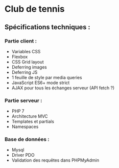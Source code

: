 # Club de tennis

## Spécifications techniques :

### Partie client :
* Variables CSS
* Flexbox
* CSS Grid layout
* Deferring images 
* Deferring JS
* 1 feuille de style par media queries
* JavaScript ES6+ mode strict
* AJAX pour tous les échanges serveur (API fetch ?)

### Partie serveur :
* PHP 7
* Architecture MVC
* Templates et partials
* Namespaces 

### Base de données :
* Mysql
* Driver PDO 
* Validation des requêtes dans PHPMyAdmin 
